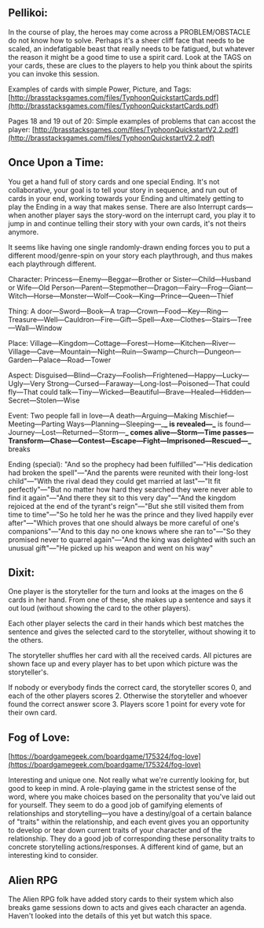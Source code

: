 ## Pellikoi:

In the course of play, the heroes may come across a PROBLEM/OBSTACLE do not know how to solve. Perhaps it's a sheer cliff face that needs to be scaled, an indefatigable beast that really needs to be fatigued, but whatever the reason it might be a good time to use a spirit card. Look at the TAGS on your cards, these are clues to the players to help you think about the spirits you can invoke this session.

Examples of cards with simple Power, Picture, and Tags: [http://brasstacksgames.com/files/TyphoonQuickstartCards.pdf](http://brasstacksgames.com/files/TyphoonQuickstartCards.pdf)

Pages 18 and 19 out of 20: Simple examples of problems that can accost the player: [http://brasstacksgames.com/files/TyphoonQuickstartV2.2.pdf](http://brasstacksgames.com/files/TyphoonQuickstartV2.2.pdf)

## Once Upon a Time:

You get a hand full of story cards and one special Ending. It's not collaborative, your goal is to tell your story in sequence, and run out of cards in your end, working towards your Ending and ultimately getting to play the Ending in a way that makes sense. There are also Interrupt cards—when another player says the story-word on the interrupt card, you play it to jump in and continue telling their story with your own cards, it's not theirs anymore.

It seems like having one single randomly-drawn ending forces you to put a different mood/genre-spin on your story each playthrough, and thus makes each playthrough different.

Character: Princess—Enemy—Beggar—Brother or Sister—Child—Husband or Wife—Old Person—Parent—Stepmother—Dragon—Fairy—Frog—Giant—Witch—Horse—Monster—Wolf—Cook—King—Prince—Queen—Thief

Thing: A door—Sword—Book—A trap—Crown—Food—Key—Ring—Treasure—Well—Cauldron—Fire—Gift—Spell—Axe—Clothes—Stairs—Tree—Wall—Window

Place: Village—Kingdom—Cottage—Forest—Home—Kitchen—River—Village—Cave—Mountain—Night—Ruin—Swamp—Church—Dungeon—Garden—Palace—Road—Tower

Aspect: Disguised—Blind—Crazy—Foolish—Frightened—Happy—Lucky—Ugly—Very Strong—Cursed—Faraway—Long-lost—Poisoned—That could fly—That could talk—Tiny—Wicked—Beautiful—Brave—Healed—Hidden—Secret—Stolen—Wise

Event: Two people fall in love—A death—Arguing—Making Mischief—Meeting—Parting Ways—Planning—Sleeping—\_**_ is revealed—_** is found—Journey—Lost—Returned—Storm—**_ comes alive—Storm—Time passes—Transform—Chase—Contest—Escape—Fight—Imprisoned—Rescued—_** breaks

Ending (special): "And so the prophecy had been fulfilled"—"His dedication had broken the spell"—"And the parents were reunited with their long-lost child"—"With the rival dead they could get married at last"—"It fit perfectly"—"But no matter how hard they searched they were never able to find it again"—"And there they sit to this very day"—"And the kingdom rejoiced at the end of the tyrant's reign"—"But she still visited them from time to time"—"So he told her he was the prince and they lived happily ever after"—"Which proves that one should always be more careful of one's companions"—"And to this day no one knows where she ran to"—"So they promised never to quarrel again"—"And the king was delighted with such an unusual gift"—"He picked up his weapon and went on his way"

## Dixit:

One player is the storyteller for the turn and looks at the images on the 6 cards in her hand. From one of these, she makes up a sentence and says it out loud (without showing the card to the other players).

Each other player selects the card in their hands which best matches the sentence and gives the selected card to the storyteller, without showing it to the others.

The storyteller shuffles her card with all the received cards. All pictures are shown face up and every player has to bet upon which picture was the storyteller's.

If nobody or everybody finds the correct card, the storyteller scores 0, and each of the other players scores 2. Otherwise the storyteller and whoever found the correct answer score 3. Players score 1 point for every vote for their own card.

## Fog of Love:

[https://boardgamegeek.com/boardgame/175324/fog-love](https://boardgamegeek.com/boardgame/175324/fog-love)

Interesting and unique one. Not really what we're currently looking for, but good to keep in mind. A role-playing game in the strictest sense of the word, where you make choices based on the personality that you've laid out for yourself. They seem to do a good job of gamifying elements of relationships and storytelling—you have a destiny/goal of a certain balance of "traits" within the relationship, and each event gives you an opportunity to develop or tear down current traits of your character and of the relationship. They do a good job of corresponding these personality traits to concrete storytelling actions/responses. A different kind of game, but an interesting kind to consider.

## Alien RPG

The Alien RPG folk have added story cards to their system which also breaks game sessions down to acts and gives each character an agenda. Haven't looked into the details of this yet but watch this space.